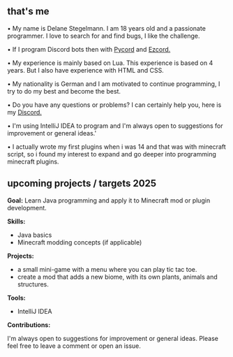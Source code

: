 ## that's me
•  My name is Delane Stegelmann. I am 18 years old and a passionate programmer. I love to search for and find bugs, I like the challenge.

• If I program Discord bots then with [Pycord](https://docs.pycord.dev/en/stable/index.html) and [Ezcord.](https://ezcord.readthedocs.io/en/latest/)

• My experience is mainly based on Lua. This experience is based on 4 years. But I also have experience with HTML and CSS.

• My nationality is German and I am motivated to continue programming, I try to do my best and become the best.

• Do you have any questions or problems? I can certainly help you, here is my [Discord.](https://discord.com/users/314014663526318080)

• I'm using IntelliJ IDEA to program and I'm always open to suggestions for improvement or general ideas.'

• I actually wrote my first plugins when i was 14 and that was with minecraft script, so i found my interest to expand and go deeper into programming minecraft plugins.

## upcoming projects / targets 2025

**Goal:** Learn Java programming and apply it to Minecraft mod or plugin development.

**Skills:**

* Java basics
* Minecraft modding concepts (if applicable)

**Projects:**

* a small mini-game with a menu where you can play tic tac toe.
* create a mod that adds a new biome, with its own plants, animals and structures.


**Tools:**

* IntelliJ IDEA

**Contributions:**

I'm always open to suggestions for improvement or general ideas. Please feel free to leave a comment or open an issue.
